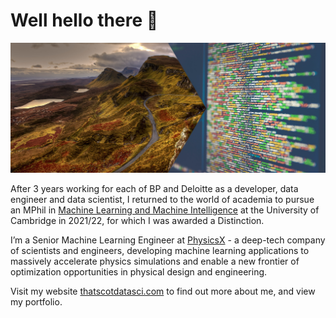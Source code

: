 # Well hello there 👋

![TSDS](https://raw.githubusercontent.com/thatscotdatasci/thatscotdatasci.github.io/master/assets/images/homepage_1800.jpg "Logo Title Text 1")

After 3 years working for each of BP and Deloitte as a developer, data engineer and data scientist, I returned to the world of academia to pursue an MPhil in [Machine Learning and Machine Intelligence](https://www.mlmi.eng.cam.ac.uk/) at the University of Cambridge in 2021/22, for which I was awarded a Distinction.

I’m a Senior Machine Learning Engineer at [PhysicsX](https://www.physicsx.ai/) - a deep-tech company of scientists and engineers, developing machine learning applications to massively accelerate physics simulations and enable a new frontier of optimization opportunities in physical design and engineering.

Visit my website [thatscotdatasci.com](https://thatscotdatasci.com) to find out more about me, and view my portfolio.
